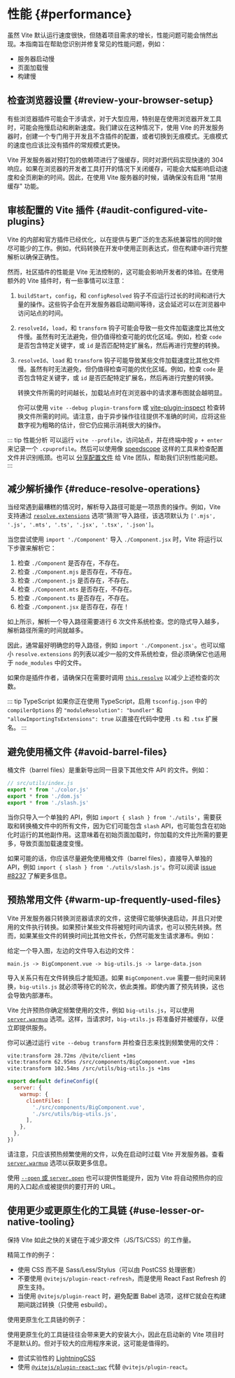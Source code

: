 # 性能 {#performance}

虽然 Vite 默认运行速度很快，但随着项目需求的增长，性能问题可能会悄然出现。本指南旨在帮助您识别并修复常见的性能问题，例如：

- 服务器启动慢
- 页面加载慢
- 构建慢

## 检查浏览器设置 {#review-your-browser-setup}

有些浏览器插件可能会干涉请求，对于大型应用，特别是在使用浏览器开发工具时，可能会拖慢启动和刷新速度。我们建议在这种情况下，使用 Vite 的开发服务器时，创建一个专门用于开发且不含插件的配置，或者切换到无痕模式。无痕模式的速度也应该比没有插件的常规模式更快。

Vite 开发服务器对预打包的依赖项进行了强缓存，同时对源代码实现快速的 304 响应。如果在浏览器的开发者工具打开的情况下关闭缓存，可能会大幅影响启动速度和全页刷新的时间。因此，在使用 Vite 服务器的时候，请确保没有启用 "禁用缓存" 功能。

## 审核配置的 Vite 插件 {#audit-configured-vite-plugins}

Vite 的内部和官方插件已经优化，以在提供与更广泛的生态系统兼容性的同时做尽可能少的工作。例如，代码转换在开发中使用正则表达式，但在构建中进行完整解析以确保正确性。

然而，社区插件的性能是 Vite 无法控制的，这可能会影响开发者的体验。在使用额外的 Vite 插件时，有一些事情可以注意：

1. `buildStart`，`config`，和 `configResolved` 钩子不应运行过长的时间和进行大量的操作。这些钩子会在开发服务器启动期间等待，这会延迟可以在浏览器中访问站点的时间。

2. `resolveId`，`load`，和 `transform` 钩子可能会导致一些文件加载速度比其他文件慢。虽然有时无法避免，但仍值得检查可能的优化区域。例如，检查 `code` 是否包含特定关键字，或 `id` 是否匹配特定扩展名，然后再进行完整的转换。

3. `resolveId`、`load` 和 `transform` 钩子可能导致某些文件加载速度比其他文件慢。虽然有时无法避免，但仍值得检查可能的优化区域。例如，检查 `code` 是否包含特定关键字，或 `id` 是否匹配特定扩展名，然后再进行完整的转换。

   转换文件所需的时间越长，加载站点时在浏览器中的请求瀑布图就会越明显。

   你可以使用 `vite --debug plugin-transform` 或 [vite-plugin-inspect](https://github.com/antfu/vite-plugin-inspect) 检查转换文件所需的时间。请注意，由于异步操作往往提供不准确的时间，应将这些数字视为粗略的估计，但它仍应揭示消耗很大的操作。

::: tip 性能分析
可以运行 `vite --profile`，访问站点，并在终端中按 `p + enter` 来记录一个 `.cpuprofile`。然后可以使用像 [speedscope](https://www.speedscope.app) 这样的工具来检查配置文件并识别瓶颈。也可以 [分享配置文件](https://chat.vitejs.dev) 给 Vite 团队，帮助我们识别性能问题。
:::

## 减少解析操作 {#reduce-resolve-operations}

当经常遇到最糟糕的情况时，解析导入路径可能是一项昂贵的操作。例如，Vite 支持通过 [`resolve.extensions`](/config/shared-options.md#resolve-extensions) 选项“猜测”导入路径，该选项默认为 `['.mjs', '.js', '.mts', '.ts', '.jsx', '.tsx', '.json']`。

当您尝试使用 `import './Component'` 导入 `./Component.jsx` 时，Vite 将运行以下步骤来解析它：

1. 检查 `./Component` 是否存在，不存在。
2. 检查 `./Component.mjs` 是否存在，不存在。
3. 检查 `./Component.js` 是否存在，不存在。
4. 检查 `./Component.mts` 是否存在，不存在。
5. 检查 `./Component.ts` 是否存在，不存在。
6. 检查 `./Component.jsx` 是否存在，存在！

如上所示，解析一个导入路径需要进行 6 次文件系统检查。您的隐式导入越多，解析路径所需的时间就越多。

因此，通常最好明确您的导入路径，例如 `import './Component.jsx'`。也可以缩小 `resolve.extensions` 的列表以减少一般的文件系统检查，但必须确保它也适用于 `node_modules` 中的文件。

如果你是插件作者，请确保只在需要时调用 [`this.resolve`](https://rollupjs.org/plugin-development/#this-resolve) 以减少上述检查的次数。

::: tip TypeScript
如果你正在使用 TypeScript，启用 `tsconfig.json` 中的 `compilerOptions` 的 `"moduleResolution": "bundler"` 和 `"allowImportingTsExtensions": true` 以直接在代码中使用 `.ts` 和 `.tsx` 扩展名。
:::

## 避免使用桶文件 {#avoid-barrel-files}

桶文件（barrel files）是重新导出同一目录下其他文件 API 的文件。例如：

```js
// src/utils/index.js
export * from './color.js'
export * from './dom.js'
export * from './slash.js'
```

当你只导入一个单独的 API，例如 `import { slash } from './utils'`，需要获取和转换桶文件中的所有文件，因为它们可能包含 `slash` API，也可能包含在初始化时运行的其他副作用。这意味着在初始页面加载时，你加载的文件比所需的要更多，导致页面加载速度变慢。

如果可能的话，你应该尽量避免使用桶文件（barrel files），直接导入单独的 API，例如 `import { slash } from './utils/slash.js'`。你可以阅读 [issue #8237](https://github.com/vitejs/vite/issues/8237) 了解更多信息。

## 预热常用文件 {#warm-up-frequently-used-files}

Vite 开发服务器只转换浏览器请求的文件，这使得它能够快速启动，并且只对使用的文件执行转换。如果预计某些文件将被短时间内请求，也可以预先转换。然而，如果某些文件的转换时间比其他文件长，仍然可能发生请求瀑布。例如：

给定一个导入图，左边的文件导入右边的文件：

```
main.js -> BigComponent.vue -> big-utils.js -> large-data.json
```

导入关系只有在文件转换后才能知道。如果 `BigComponent.vue` 需要一些时间来转换，`big-utils.js` 就必须等待它的轮次，依此类推。即使内置了预先转换，这也会导致内部瀑布。

Vite 允许预热你确定频繁使用的文件，例如 `big-utils.js`，可以使用 [`server.warmup`](/config/server-options.md#server-warmup) 选项。这样，当请求时，`big-utils.js` 将准备好并被缓存，以便立即提供服务。

你可以通过运行 `vite --debug transform` 并检查日志来找到频繁使用的文件：

```bash
vite:transform 28.72ms /@vite/client +1ms
vite:transform 62.95ms /src/components/BigComponent.vue +1ms
vite:transform 102.54ms /src/utils/big-utils.js +1ms
```

```js
export default defineConfig({
  server: {
    warmup: {
      clientFiles: [
        './src/components/BigComponent.vue',
        './src/utils/big-utils.js',
      ],
    },
  },
})
```

请注意，只应该预热频繁使用的文件，以免在启动时过载 Vite 开发服务器。查看 [`server.warmup`](/config/server-options.md#server-warmup) 选项以获取更多信息。

使用 [`--open` 或 `server.open`](/config/server-options.html#server-open) 也可以提供性能提升，因为 Vite 将自动预热你的应用的入口起点或被提供的要打开的 URL。

## 使用更少或更原生化的工具链 {#use-lesser-or-native-tooling}

保持 Vite 如此之快的关键在于减少源文件（JS/TS/CSS）的工作量。

精简工作的例子：

- 使用 CSS 而不是 Sass/Less/Stylus（可以由 PostCSS 处理嵌套）
- 不要使用 `@vitejs/plugin-react-refresh`，而是使用 React Fast Refresh 的原生支持。
- 当使用 `@vitejs/plugin-react` 时，避免配置 Babel 选项，这样它就会在构建期间跳过转换（只使用 esbuild）。

使用更原生化工具链的例子：

使用更原生化的工具链往往会带来更大的安装大小，因此在启动新的 Vite 项目时不是默认的。但对于较大的应用程序来说，这可能是值得的。

- 尝试实验性的 [LightningCSS](https://github.com/vitejs/vite/discussions/13835)
- 使用 [`@vitejs/plugin-react-swc`](https://github.com/vitejs/vite-plugin-react-swc) 代替 `@vitejs/plugin-react`。
